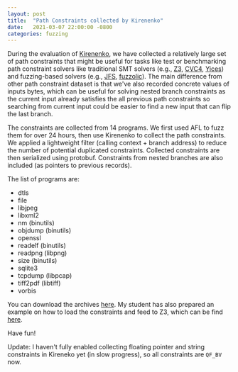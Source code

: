```yaml
---
layout: post
title:  "Path Constraints collected by Kirenenko"
date:   2021-03-07 22:00:00 -0800
categories: fuzzing
---
```


During the evaluation of [Kirenenko](https://github.com/ChengyuSong/Kirenenko),
we have collected a relatively large set of path constraints that might be useful
for tasks like test or benchmarking path constraint solvers like traditional SMT
solvers (e.g., [Z3](https://github.com/Z3Prover/z3),
[CVC4](https://cvc4.github.io/), [Yices](https://yices.csl.sri.com/)) and
fuzzing-based solvers (e.g., [JFS](https://github.com/mc-imperial/jfs),
[fuzzolic](https://season-lab.github.io/fuzzolic/)).
The main difference from other path constraint dataset is that we've also
recorded concrete values of inputs bytes, which can be useful for solving nested
branch constraints as the current input already satisfies the all previous path
constraints so searching from current input could be easier to find a new input
that can flip the last branch.

The constraints are collected from 14 programs. We first used AFL to fuzz them
for over 24 hours, then use Kirenenko to collect the path constraints. We
applied a lightweight filter (calling context + branch address) to reduce the
number of potential duplicated constraints. Collected constraints are then
serialized using protobuf. Constraints from nested branches are also included
(as pointers to previous records).

The list of programs are:

* dtls
* file
* libjpeg
* libxml2
* nm (binutils)
* objdump (binutils)
* openssl
* readelf (binutils)
* readpng (libpng)
* size (binutils)
* sqlite3
* tcpdump (libpcap)
* tiff2pdf (libtiff)
* vorbis

You can download the archives [here](https://www.dropbox.com/sh/aebml54m4g5erjm/AABO_tIpjfSui_fRWlnG-X1Ga?dl=0).
My student has also prepared an example on how to load the constraints and feed
to Z3, which can be find [here](https://github.com/chenju2k6/z3-test).

Have fun!

Update: I haven't fully enabled collecting floating pointer and string
constraints in Kireneko yet (in slow progress), so all constraints are
`QF_BV` now.

